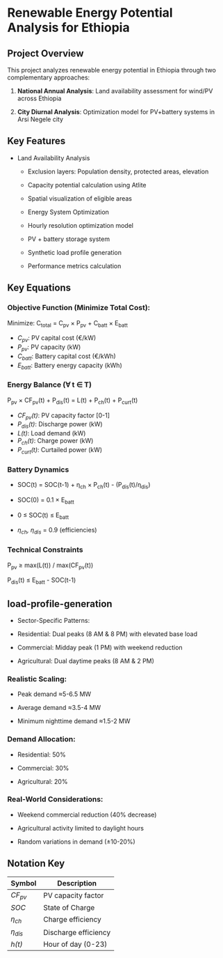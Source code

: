 
# Renewable Energy Potential Analysis for Ethiopia
## Project Overview
This project analyzes renewable energy potential in Ethiopia through two complementary approaches:

1. **National Annual Analysis**: Land availability assessment for wind/PV across Ethiopia

2. **City Diurnal Analysis**: Optimization model for PV+battery systems in Arsi Negele city

## Key Features
- Land Availability Analysis

  - Exclusion layers: Population density, protected areas, elevation

  - Capacity potential calculation using Atlite

  - Spatial visualization of eligible areas

  - Energy System Optimization

  - Hourly resolution optimization model

  - PV + battery storage system

  - Synthetic load profile generation

  - Performance metrics calculation
## Key Equations
### Objective Function (Minimize Total Cost):

Minimize: C<sub>total</sub> = C<sub>pv</sub> × P<sub>pv</sub> + C<sub>batt</sub> × E<sub>batt</sub>
- *C<sub>pv</sub>*: PV capital cost (€/kW)  
- *P<sub>pv</sub>*: PV capacity (kW)  
- *C<sub>batt</sub>*: Battery capital cost (€/kWh)  
- *E<sub>batt</sub>*: Battery energy capacity (kWh)

### Energy Balance (∀ t ∈ T)

P<sub>pv</sub> × CF<sub>pv</sub>(t) + P<sub>dis</sub>(t) = L(t) + P<sub>ch</sub>(t) + P<sub>curt</sub>(t)

- *CF<sub>pv</sub>(t)*: PV capacity factor [0-1]  
- *P<sub>dis</sub>(t)*: Discharge power (kW)  
- *L(t)*: Load demand (kW)  
- *P<sub>ch</sub>(t)*: Charge power (kW)  
- *P<sub>curt</sub>(t)*: Curtailed power (kW)

### Battery Dynamics

- SOC(t) = SOC(t-1) + η<sub>ch</sub> × P<sub>ch</sub>(t) - (P<sub>dis</sub>(t)/η<sub>dis</sub>)
- SOC(0) = 0.1 × E<sub>batt</sub>
- 0 ≤ SOC(t) ≤ E<sub>batt</sub>

- *η<sub>ch</sub>, η<sub>dis</sub>* = 0.9 (efficiencies)



### Technical Constraints

P<sub>pv</sub> ≥ max(L(t)) / max(CF<sub>pv</sub>(t))

P<sub>dis</sub>(t) ≤ E<sub>batt</sub> - SOC(t-1)

## load-profile-generation

- Sector-Specific Patterns:

- Residential: Dual peaks (8 AM & 8 PM) with elevated base load

- Commercial: Midday peak (1 PM) with weekend reduction

- Agricultural: Dual daytime peaks (8 AM & 2 PM)

### Realistic Scaling:

- Peak demand ≈5-6.5 MW

- Average demand ≈3.5-4 MW

- Minimum nighttime demand ≈1.5-2 MW

### Demand Allocation:

- Residential: 50%

- Commercial: 30%

- Agricultural: 20%

### Real-World Considerations:

- Weekend commercial reduction (40% decrease)

- Agricultural activity limited to daylight hours

- Random variations in demand (±10-20%)



## Notation Key
| Symbol        | Description                      |
|---------------|----------------------------------|
| *CF<sub>pv</sub>* | PV capacity factor             |
| *SOC*         | State of Charge                  |
| *η<sub>ch</sub>*  | Charge efficiency              |
| *η<sub>dis</sub>* | Discharge efficiency           |
| *h(t)*        | Hour of day (0-23)              |
